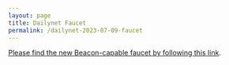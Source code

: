 ```yaml
---
layout: page
title: Dailynet Faucet
permalink: /dailynet-2023-07-09-faucet
---
```


[Please find the new Beacon-capable faucet by following this link](https://faucet.dailynet-2023-07-09.teztnets.xyz).
